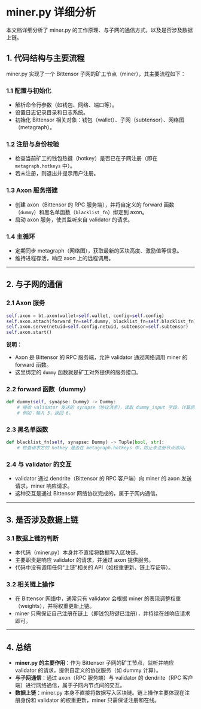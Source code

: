 # miner.py 详细分析

本文档详细分析了 miner.py 的工作原理、与子网的通信方式，以及是否涉及数据上链。

## 1. 代码结构与主要流程

miner.py 实现了一个 Bittensor 子网的矿工节点（miner），其主要流程如下：

### 1.1 配置与初始化
- 解析命令行参数（如钱包、网络、端口等）。
- 设置日志记录目录和日志系统。
- 初始化 Bittensor 相关对象：钱包（wallet）、子网（subtensor）、网络图（metagraph）。

### 1.2 注册与身份校验
- 检查当前矿工的钱包热键（hotkey）是否已在子网注册（即在 `metagraph.hotkeys` 中）。
- 若未注册，则退出并提示用户注册。

### 1.3 Axon 服务搭建
- 创建 axon（Bittensor 的 RPC 服务端），并将自定义的 forward 函数（`dummy`）和黑名单函数（`blacklist_fn`）绑定到 axon。
- 启动 axon 服务，使其监听来自 validator 的请求。

### 1.4 主循环
- 定期同步 metagraph（网络图），获取最新的区块高度、激励值等信息。
- 维持进程存活，响应 axon 上的远程调用。

---

## 2. 与子网的通信

### 2.1 Axon 服务

```python
self.axon = bt.axon(wallet=self.wallet, config=self.config)
self.axon.attach(forward_fn=self.dummy, blacklist_fn=self.blacklist_fn)
self.axon.serve(netuid=self.config.netuid, subtensor=self.subtensor)
self.axon.start()
```

**说明：**
- Axon 是 Bittensor 的 RPC 服务端，允许 validator 通过网络调用 miner 的 forward 函数。
- 这里绑定的 `dummy` 函数就是矿工对外提供的服务接口。

### 2.2 forward 函数（dummy）

```python
def dummy(self, synapse: Dummy) -> Dummy:
    # 接收 validator 发送的 synapse（协议消息），读取 dummy_input 字段，计算后写入 dummy_output 字段返回。
    # 例如：输入 3，返回 6。
```

### 2.3 黑名单函数

```python
def blacklist_fn(self, synapse: Dummy) -> Tuple[bool, str]:
    # 检查请求方的 hotkey 是否在 metagraph.hotkeys 中，防止未注册节点访问。
```

### 2.4 与 validator 的交互
- validator 通过 dendrite（Bittensor 的 RPC 客户端）向 miner 的 axon 发送请求，miner 响应请求。
- 这种交互是通过 Bittensor 网络协议完成的，属于子网内通信。

---

## 3. 是否涉及数据上链

### 3.1 数据上链的判断
- 本代码（miner.py）本身并不直接将数据写入区块链。
- 主要职责是响应 validator 的请求，并通过 axon 提供服务。
- 代码中没有调用任何“上链”相关的 API（如权重更新、链上存证等）。

### 3.2 相关链上操作
- 在 Bittensor 网络中，通常只有 validator 会根据 miner 的表现调整权重（weights），并将权重更新上链。
- miner 只需保证自己注册在链上（即钱包热键已注册），并持续在线响应请求即可。

---

## 4. 总结

- **miner.py 的主要作用**：作为 Bittensor 子网的矿工节点，监听并响应 validator 的请求，提供自定义的协议服务（如 dummy 计算）。
- **与子网通信**：通过 axon（RPC 服务端）与 validator 的 dendrite（RPC 客户端）进行网络通信，属于子网内节点间的交互。
- **数据上链**：miner.py 本身不直接将数据写入区块链。链上操作主要体现在注册身份和 validator 的权重更新，miner 只需保证注册和在线。